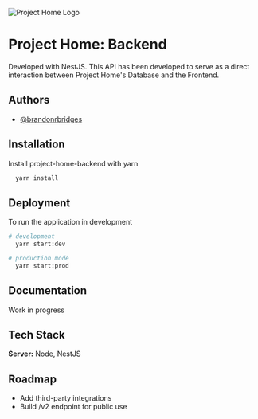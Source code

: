 
![Project Home Logo](https://project-home-bucket.s3.eu-west-2.amazonaws.com/logo_icon_text.svg?response-content-disposition=inline&X-Amz-Security-Token=IQoJb3JpZ2luX2VjEA0aCWV1LXdlc3QtMiJIMEYCIQCTD6pTCIBU3gyYZV5JIaOeeFgJpSYed8EFixUfn5hpIgIhAPHKeVVb45kfSrNffhPgDiTh2nIZAHUPTVwGQ73Eq7BfKu0CCMb%2F%2F%2F%2F%2F%2F%2F%2F%2F%2FwEQABoMNDY1OTU2MDE3NTY2IgxG5jeFX%2F5yDim77y0qwQLj6Gl6k3rHV7TN8S2tvnJKlgRhphcS3N4IiqBClNSsMHPgQTEOC%2FRC2TSZbb5ts4%2BSw%2FlU7rmt6WC4mjdNnFuyeIMtUEK94v2SOuxphSZfqtOZoiWd%2BBSPD7Hgy7ARIO0gZK%2Bw7srLMFM489PMSj%2FxVI0ckxo4sozoxi7hgvPtqI7f3%2B5xxOElVM5C5NuQrnB3B0lLM%2FA85cEtP%2BXxA%2B025q%2B1bKwX4%2FIb91w88DUZ0HDxtjYEkkdwvWFveUL%2FcwPULc258oHqJflagVdSInAbn2UNChg2ZeNLiOBTZCOmVfqIq6DqaJIWn6B0jup1GmssXTRBlJBJ%2Frhp2c4ADHGPvvJV%2FW8VuYNpJ4JhmgEht7RuEQSE%2BpB26aymqdYlaZaqyGob5xo5fvoiy9PO0DWkn1MSnb9kCX2YIl2YTL6b4bMwi%2FCJpwY6sgJjg%2Fjjr%2Bt6vD3dcHpQwowU%2BtkbDMp3%2FwZuLmPKq9W1NFGRqIH5hPwIN%2FJtwEeCG5PC7091H62ALAw17pYCzzW7%2F1C8qLS950vDMQpn2HPGn98hHBAhiMceKbCw7iImuiK47Buvryna3%2BGh0B7pfaHscGsSwp%2BVw6HHlB%2B5hbYCb32DT5lvvj5hkggZ1hWEH2f3tCXInHnYybKWrS0K7ExnqQTsPoKeEIN4wE3XpS5aQeFGjxbEfH5XIh%2B8v1nX4ulbExlEjMxLoS2mOkFkcBEwBwpyWBKt8Eq3jLf2UMlGjrZwHrzWZQpCA1YKUetTpmEYAUDoCeUtwn8dW%2BDNeemYqtsY8oEv8yt%2FT7nhbhvhvipENmvZXutDMPCQ%2BKvQkjHNMjo%2BRi9mBsie6LGfq1zJju8%3D&X-Amz-Algorithm=AWS4-HMAC-SHA256&X-Amz-Date=20230820T203907Z&X-Amz-SignedHeaders=host&X-Amz-Expires=300&X-Amz-Credential=ASIAWY7JESWPJSMS577V%2F20230820%2Feu-west-2%2Fs3%2Faws4_request&X-Amz-Signature=e219839921600f2bc1dd7632b54cf203827abe9ca34ea2171c320f4038c6cafd)


# Project Home: Backend

Developed with NestJS. This API has been developed to serve as a direct interaction between Project Home's Database and the Frontend. 


## Authors

- [@brandonrbridges](https://www.github.com/brandonrbridges)


## Installation

Install project-home-backend with yarn

```bash
  yarn install
```
    
## Deployment

To run the application in development

```bash
# development
  yarn start:dev

# production mode
  yarn start:prod
```
## Documentation

Work in progress


## Tech Stack

**Server:** Node, NestJS


## Roadmap

- Add third-party integrations
- Build /v2 endpoint for public use

